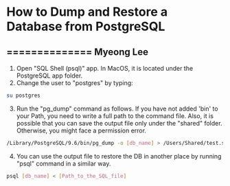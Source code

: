 # How to Dump and Restore a Database from PostgreSQL
==============
Myeong Lee
------------

1. Open "SQL Shell (psql)" app. In MacOS, it is located under the PostgreSQL app folder.
2. Change the user to "postgres" by typing:
```bash
su postgres
```
3. Run the "pg_dump" command as follows. If you have not added 'bin' to your Path, you need to write a full path to the command file. Also, it is possible that you can save the output file only under the "shared" folder. Otherwise, you might face a permission error.
```bash
/Library/PostgreSQL/9.6/bin/pg_dump -o [db_name] > /Users/Shared/test.sql
```

4. You can use the output file to restore the DB in another place by running "psql" command in a similar way.
```bash
psql [db_name] < [Path_to_the_SQL_file]
```
